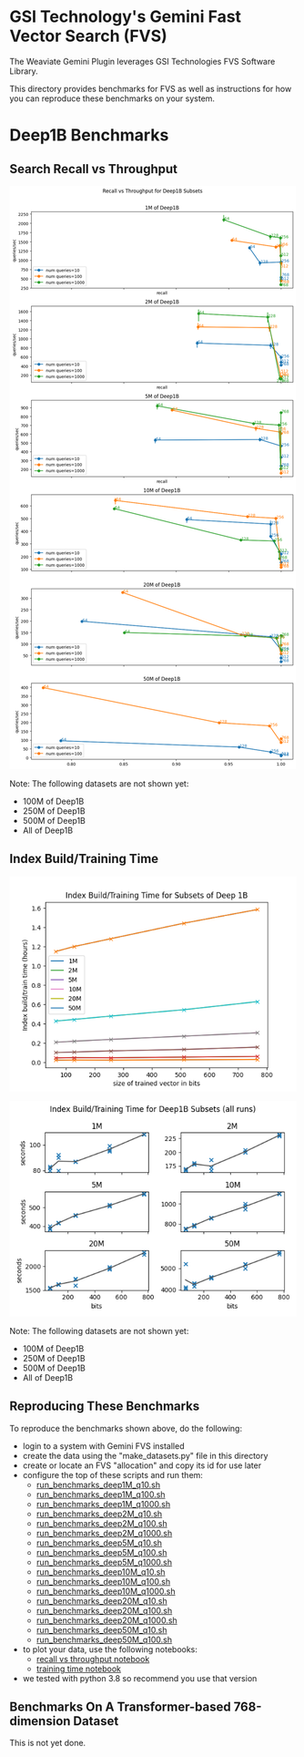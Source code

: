 
# GSI Technology's Gemini Fast Vector Search (FVS)

The Weaviate Gemini Plugin leverages GSI Technologies FVS Software Library.

This directory provides benchmarks for FVS as well as instructions for how you can reproduce these benchmarks on your system.

# Deep1B Benchmarks

## Search Recall vs Throughput

![Subsets of Deep1B](results/gemini_fvs_deep1B.png)

Note: The following datasets are not shown yet:
* 100M of Deep1B
* 250M of Deep1B
* 500M of Deep1B
* All of Deep1B

## Index Build/Training Time

![Subsets of Deep1B](results/deep1B_master_train_time.png)

![Subsets of Deep1B - All Runs](results/Deep1B_subplots_train_time.png)

Note: The following datasets are not shown yet:
* 100M of Deep1B
* 250M of Deep1B
* 500M of Deep1B
* All of Deep1B

## Reproducing These Benchmarks

To reproduce the benchmarks shown above, do the following:
* login to a system with Gemini FVS installed
* create the data using the "make_datasets.py" file in this directory
* create or locate an FVS "allocation" and copy its id for use later
* configure the top of these scripts and run them:
  * [run_benchmarks_deep1M_q10.sh](run_benchmarks_deep1M_q10.sh)
  * [run_benchmarks_deep1M_q100.sh](run_benchmarks_deep1M_q100.sh)
  * [run_benchmarks_deep1M_q1000.sh](run_benchmarks_deep1M_q1000.sh)
  * [run_benchmarks_deep2M_q10.sh](run_benchmarks_deep2M_q10.sh)
  * [run_benchmarks_deep2M_q100.sh](run_benchmarks_deep2M_q100.sh)
  * [run_benchmarks_deep2M_q1000.sh](run_benchmarks_deep2M_q1000.sh)
  * [run_benchmarks_deep5M_q10.sh](run_benchmarks_deep5M_q10.sh)
  * [run_benchmarks_deep5M_q100.sh](run_benchmarks_deep5M_q100.sh)
  * [run_benchmarks_deep5M_q1000.sh](run_benchmarks_deep5M_q1000.sh)
  * [run_benchmarks_deep10M_q10.sh](run_benchmarks_deep10M_q10.sh)
  * [run_benchmarks_deep10M_q100.sh](run_benchmarks_deep10M_q100.sh)
  * [run_benchmarks_deep10M_q1000.sh](run_benchmarks_deep10M_q1000.sh)
  * [run_benchmarks_deep20M_q10.sh](run_benchmarks_deep20M_q10.sh)
  * [run_benchmarks_deep20M_q100.sh](run_benchmarks_deep20M_q100.sh)
  * [run_benchmarks_deep20M_q1000.sh](run_benchmarks_deep20M_q1000.sh)
  * [run_benchmarks_deep50M_q10.sh](run_benchmarks_deep50M_q10.sh)
  * [run_benchmarks_deep50M_q100.sh](run_benchmarks_deep50M_q100.sh)
* to plot your data, use the following notebooks:
  * [recall vs throughput notebook](train_time_analysis.ipynb)
  * [training time notebook](benchmarks_analysis.ipynb)
* we tested with python 3.8 so recommend you use that version

## Benchmarks On A Transformer-based 768-dimension Dataset

This is not yet done.

